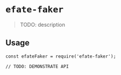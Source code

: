 # `efate-faker`

> TODO: description

## Usage

```
const efateFaker = require('efate-faker');

// TODO: DEMONSTRATE API
```
